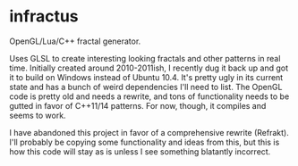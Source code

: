 # infractus
OpenGL/Lua/C++ fractal generator.

Uses GLSL to create interesting looking fractals and other patterns in real time. Initially created around 2010-2011ish, I recently dug it back up and got it to build on Windows instead of Ubuntu 10.4. It's pretty ugly in its current state and has a bunch of weird dependencies I'll need to list. The OpenGL code is pretty old and needs a rewrite, and tons of functionality needs to be gutted in favor of C++11/14 patterns. For now, though, it compiles and seems to work.

I have abandoned this project in favor of a comprehensive rewrite (Refrakt). I'll probably be copying some functionality and ideas from this, but this is how this code will stay as is unless I see something blatantly incorrect.
